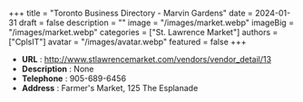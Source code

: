 +++
title = "Toronto Business Directory - Marvin Gardens"
date = 2024-01-31
draft = false
description = ""
image = "/images/market.webp"
imageBig = "/images/market.webp"
categories = ["St. Lawrence Market"]
authors = ["CplsIT"]
avatar = "/images/avatar.webp"
featured = false
+++


* **URL** :  http://www.stlawrencemarket.com/vendors/vendor_detail/13
* **Description** : None
* **Telephone** : 905-689-6456
* **Address** : Farmer's Market, 125 The Esplanade
